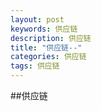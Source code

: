 ```yaml
---
layout: post
keywords: 供应链
description: 供应链
title: "供应链--" 
categories: 供应链
tags: 供应链
---
```

##供应链
